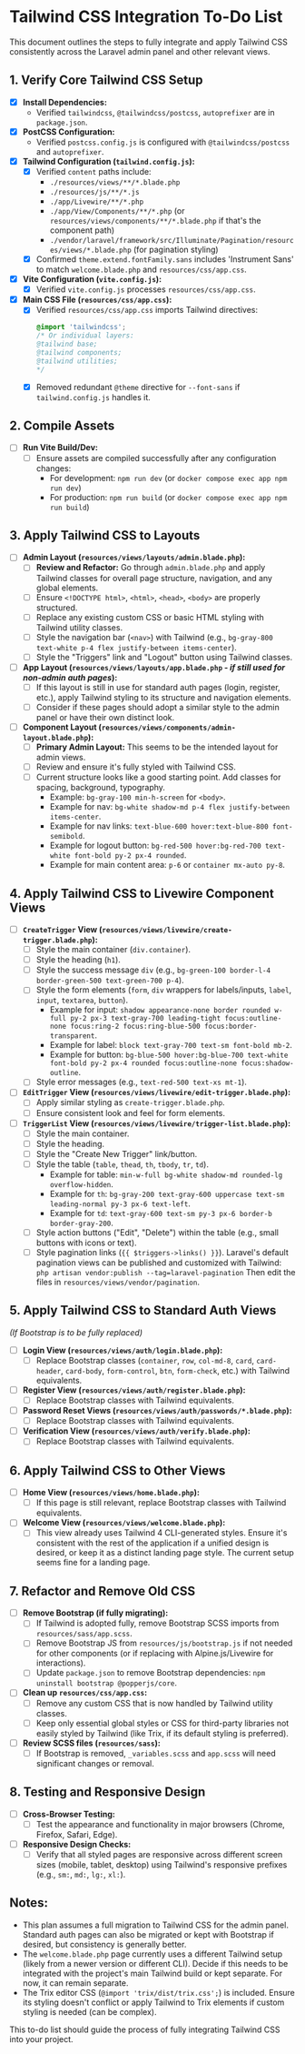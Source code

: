# Tailwind CSS Integration To-Do List

This document outlines the steps to fully integrate and apply Tailwind CSS consistently across the Laravel admin panel and other relevant views.

## 1. Verify Core Tailwind CSS Setup

*   [x] **Install Dependencies:**
    *   Verified `tailwindcss`, `@tailwindcss/postcss`, `autoprefixer` are in `package.json`.
*   [x] **PostCSS Configuration:**
    *   Verified `postcss.config.js` is configured with `@tailwindcss/postcss` and `autoprefixer`.
*   [x] **Tailwind Configuration (`tailwind.config.js`):**
    *   [x] Verified `content` paths include:
        *   `./resources/views/**/*.blade.php`
        *   `./resources/js/**/*.js`
        *   `./app/Livewire/**/*.php`
        *   `./app/View/Components/**/*.php` (or `resources/views/components/**/*.blade.php` if that's the component path)
        *   `./vendor/laravel/framework/src/Illuminate/Pagination/resources/views/*.blade.php` (for pagination styling)
    *   [x] Confirmed `theme.extend.fontFamily.sans` includes 'Instrument Sans' to match `welcome.blade.php` and `resources/css/app.css`.
*   [x] **Vite Configuration (`vite.config.js`):**
    *   [x] Verified `vite.config.js` processes `resources/css/app.css`.
*   [x] **Main CSS File (`resources/css/app.css`):**
    *   [x] Verified `resources/css/app.css` imports Tailwind directives:
        ```css
        @import 'tailwindcss';
        /* Or individual layers:
        @tailwind base;
        @tailwind components;
        @tailwind utilities;
        */
        ```
    *   [x] Removed redundant `@theme` directive for `--font-sans` if `tailwind.config.js` handles it.

## 2. Compile Assets

*   [ ] **Run Vite Build/Dev:**
    *   [ ] Ensure assets are compiled successfully after any configuration changes:
        *   For development: `npm run dev` (or `docker compose exec app npm run dev`)
        *   For production: `npm run build` (or `docker compose exec app npm run build`)

## 3. Apply Tailwind CSS to Layouts

*   [ ] **Admin Layout (`resources/views/layouts/admin.blade.php`):**
    *   [ ] **Review and Refactor:** Go through `admin.blade.php` and apply Tailwind classes for overall page structure, navigation, and any global elements.
    *   [ ] Ensure `<!DOCTYPE html>`, `<html>`, `<head>`, `<body>` are properly structured.
    *   [ ] Replace any existing custom CSS or basic HTML styling with Tailwind utility classes.
    *   [ ] Style the navigation bar (`<nav>`) with Tailwind (e.g., `bg-gray-800 text-white p-4 flex justify-between items-center`).
    *   [ ] Style the "Triggers" link and "Logout" button using Tailwind classes.
*   [ ] **App Layout (`resources/views/layouts/app.blade.php` - *if still used for non-admin auth pages*):**
    *   [ ] If this layout is still in use for standard auth pages (login, register, etc.), apply Tailwind styling to its structure and navigation elements.
    *   [ ] Consider if these pages should adopt a similar style to the admin panel or have their own distinct look.
*   [ ] **Component Layout (`resources/views/components/admin-layout.blade.php`):**
    *   [ ] **Primary Admin Layout:** This seems to be the intended layout for admin views.
    *   [ ] Review and ensure it's fully styled with Tailwind CSS.
    *   [ ] Current structure looks like a good starting point. Add classes for spacing, background, typography.
        *   Example: `bg-gray-100 min-h-screen` for `<body>`.
        *   Example for nav: `bg-white shadow-md p-4 flex justify-between items-center`.
        *   Example for nav links: `text-blue-600 hover:text-blue-800 font-semibold`.
        *   Example for logout button: `bg-red-500 hover:bg-red-700 text-white font-bold py-2 px-4 rounded`.
        *   Example for main content area: `p-6` or `container mx-auto py-8`.

## 4. Apply Tailwind CSS to Livewire Component Views

*   [ ] **`CreateTrigger` View (`resources/views/livewire/create-trigger.blade.php`):**
    *   [ ] Style the main container (`div.container`).
    *   [ ] Style the heading (`h1`).
    *   [ ] Style the success message `div` (e.g., `bg-green-100 border-l-4 border-green-500 text-green-700 p-4`).
    *   [ ] Style the form elements (`form`, `div` wrappers for labels/inputs, `label`, `input`, `textarea`, `button`).
        *   Example for input: `shadow appearance-none border rounded w-full py-2 px-3 text-gray-700 leading-tight focus:outline-none focus:ring-2 focus:ring-blue-500 focus:border-transparent`.
        *   Example for label: `block text-gray-700 text-sm font-bold mb-2`.
        *   Example for button: `bg-blue-500 hover:bg-blue-700 text-white font-bold py-2 px-4 rounded focus:outline-none focus:shadow-outline`.
    *   [ ] Style error messages (e.g., `text-red-500 text-xs mt-1`).
*   [ ] **`EditTrigger` View (`resources/views/livewire/edit-trigger.blade.php`):**
    *   [ ] Apply similar styling as `create-trigger.blade.php`.
    *   [ ] Ensure consistent look and feel for form elements.
*   [ ] **`TriggerList` View (`resources/views/livewire/trigger-list.blade.php`):**
    *   [ ] Style the main container.
    *   [ ] Style the heading.
    *   [ ] Style the "Create New Trigger" link/button.
    *   [ ] Style the table (`table`, `thead`, `th`, `tbody`, `tr`, `td`).
        *   Example for table: `min-w-full bg-white shadow-md rounded-lg overflow-hidden`.
        *   Example for `th`: `bg-gray-200 text-gray-600 uppercase text-sm leading-normal py-3 px-6 text-left`.
        *   Example for `td`: `text-gray-600 text-sm py-3 px-6 border-b border-gray-200`.
    *   [ ] Style action buttons ("Edit", "Delete") within the table (e.g., small buttons with icons or text).
    *   [ ] Style pagination links (`{{ $triggers->links() }}`). Laravel's default pagination views can be published and customized with Tailwind:
        `php artisan vendor:publish --tag=laravel-pagination`
        Then edit the files in `resources/views/vendor/pagination`.

## 5. Apply Tailwind CSS to Standard Auth Views

*(If Bootstrap is to be fully replaced)*

*   [ ] **Login View (`resources/views/auth/login.blade.php`):**
    *   [ ] Replace Bootstrap classes (`container`, `row`, `col-md-8`, `card`, `card-header`, `card-body`, `form-control`, `btn`, `form-check`, etc.) with Tailwind equivalents.
*   [ ] **Register View (`resources/views/auth/register.blade.php`):**
    *   [ ] Replace Bootstrap classes with Tailwind equivalents.
*   [ ] **Password Reset Views (`resources/views/auth/passwords/*.blade.php`):**
    *   [ ] Replace Bootstrap classes with Tailwind equivalents.
*   [ ] **Verification View (`resources/views/auth/verify.blade.php`):**
    *   [ ] Replace Bootstrap classes with Tailwind equivalents.

## 6. Apply Tailwind CSS to Other Views

*   [ ] **Home View (`resources/views/home.blade.php`):**
    *   [ ] If this page is still relevant, replace Bootstrap classes with Tailwind equivalents.
*   [ ] **Welcome View (`resources/views/welcome.blade.php`):**
    *   [ ] This view already uses Tailwind 4 CLI-generated styles. Ensure it's consistent with the rest of the application if a unified design is desired, or keep it as a distinct landing page style. The current setup seems fine for a landing page.

## 7. Refactor and Remove Old CSS

*   [ ] **Remove Bootstrap (if fully migrating):**
    *   [ ] If Tailwind is adopted fully, remove Bootstrap SCSS imports from `resources/sass/app.scss`.
    *   [ ] Remove Bootstrap JS from `resources/js/bootstrap.js` if not needed for other components (or if replacing with Alpine.js/Livewire for interactions).
    *   [ ] Update `package.json` to remove Bootstrap dependencies: `npm uninstall bootstrap @popperjs/core`.
*   [ ] **Clean up `resources/css/app.css`:**
    *   [ ] Remove any custom CSS that is now handled by Tailwind utility classes.
    *   [ ] Keep only essential global styles or CSS for third-party libraries not easily styled by Tailwind (like Trix, if its default styling is preferred).
*   [ ] **Review SCSS files (`resources/sass`):**
    *   [ ] If Bootstrap is removed, `_variables.scss` and `app.scss` will need significant changes or removal.

## 8. Testing and Responsive Design

*   [ ] **Cross-Browser Testing:**
    *   [ ] Test the appearance and functionality in major browsers (Chrome, Firefox, Safari, Edge).
*   [ ] **Responsive Design Checks:**
    *   [ ] Verify that all styled pages are responsive across different screen sizes (mobile, tablet, desktop) using Tailwind's responsive prefixes (e.g., `sm:`, `md:`, `lg:`, `xl:`).

## Notes:

*   This plan assumes a full migration to Tailwind CSS for the admin panel. Standard auth pages can also be migrated or kept with Bootstrap if desired, but consistency is generally better.
*   The `welcome.blade.php` page currently uses a different Tailwind setup (likely from a newer version or different CLI). Decide if this needs to be integrated with the project's main Tailwind build or kept separate. For now, it can remain separate.
*   The Trix editor CSS (`@import 'trix/dist/trix.css';`) is included. Ensure its styling doesn't conflict or apply Tailwind to Trix elements if custom styling is needed (can be complex).

This to-do list should guide the process of fully integrating Tailwind CSS into your project.